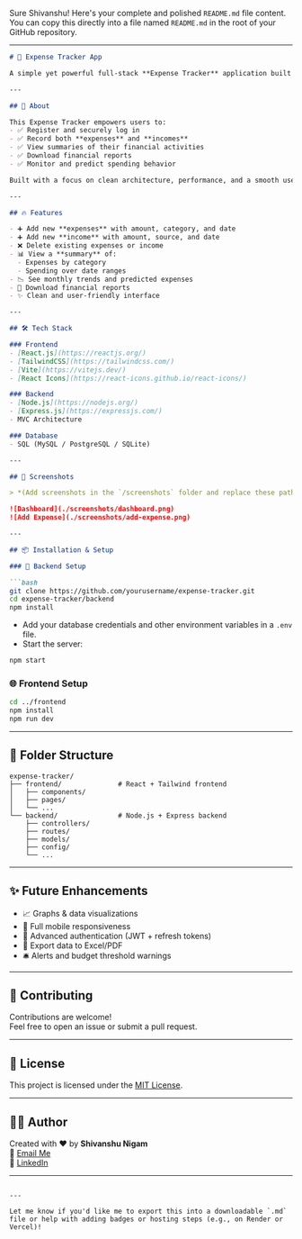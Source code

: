 Sure Shivanshu! Here's your complete and polished `README.md` file content. You can copy this directly into a file named `README.md` in the root of your GitHub repository.

---

```markdown
# 💸 Expense Tracker App

A simple yet powerful full-stack **Expense Tracker** application built using **React**, **Node.js**, **Express**, and **SQL**. This app helps users track their daily spending, understand their financial habits, and stay in control with insightful statistics like top spending days, monthly trends, and even future spending predictions.

---

## 📌 About

This Expense Tracker empowers users to:
- ✅ Register and securely log in
- ✅ Record both **expenses** and **incomes**
- ✅ View summaries of their financial activities
- ✅ Download financial reports
- ✅ Monitor and predict spending behavior

Built with a focus on clean architecture, performance, and a smooth user experience.

---

## 🔥 Features

- ➕ Add new **expenses** with amount, category, and date
- ➕ Add new **income** with amount, source, and date
- ❌ Delete existing expenses or income
- 📊 View a **summary** of:
  - Expenses by category
  - Spending over date ranges
- 📉 See monthly trends and predicted expenses
- 📁 Download financial reports
- ✨ Clean and user-friendly interface

---

## 🛠️ Tech Stack

### Frontend
- [React.js](https://reactjs.org/)
- [TailwindCSS](https://tailwindcss.com/)
- [Vite](https://vitejs.dev/)
- [React Icons](https://react-icons.github.io/react-icons/)

### Backend
- [Node.js](https://nodejs.org/)
- [Express.js](https://expressjs.com/)
- MVC Architecture

### Database
- SQL (MySQL / PostgreSQL / SQLite)

---

## 📸 Screenshots

> *(Add screenshots in the `/screenshots` folder and replace these paths accordingly)*

![Dashboard](./screenshots/dashboard.png)
![Add Expense](./screenshots/add-expense.png)

---

## 📦 Installation & Setup

### 🔧 Backend Setup

```bash
git clone https://github.com/yourusername/expense-tracker.git
cd expense-tracker/backend
npm install
```

- Add your database credentials and other environment variables in a `.env` file.
- Start the server:

```bash
npm start
```

### 🌐 Frontend Setup

```bash
cd ../frontend
npm install
npm run dev
```

---

## 🧠 Folder Structure

```
expense-tracker/
├── frontend/              # React + Tailwind frontend
│   ├── components/
│   ├── pages/
│   └── ...
└── backend/               # Node.js + Express backend
    ├── controllers/
    ├── routes/
    ├── models/
    ├── config/
    └── ...
```

---

## ✨ Future Enhancements

- 📈 Graphs & data visualizations
- 📱 Full mobile responsiveness
- 🔐 Advanced authentication (JWT + refresh tokens)
- 🧾 Export data to Excel/PDF
- 🛎️ Alerts and budget threshold warnings

---

## 🙌 Contributing

Contributions are welcome!  
Feel free to open an issue or submit a pull request.

---

## 📄 License

This project is licensed under the [MIT License](LICENSE).

---

## 👨‍💻 Author

Created with ❤️ by **Shivanshu Nigam**  
📧 [Email Me](mailto:your.email@example.com)  
🔗 [LinkedIn](https://www.linkedin.com/in/yourprofile) <!-- Update this with your actual profile link -->

---
```

---

Let me know if you'd like me to export this into a downloadable `.md` file or help with adding badges or hosting steps (e.g., on Render or Vercel)!
